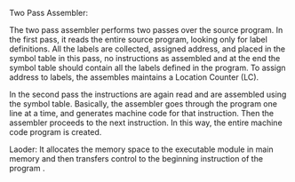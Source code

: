 Two Pass Assembler:

The two pass assembler performs two passes over the source program.
In the first pass, it reads the entire source program, looking only for label definitions. All the labels are collected, assigned address, and placed in the symbol table in this pass, no instructions as assembled and at the end the symbol table should contain all the labels defined in the program. To assign address to labels, the assembles maintains a Location Counter (LC).

In the second pass the instructions are again read and are assembled using the symbol table. Basically, the assembler goes through the program one line at a time, and generates machine code for that instruction. Then the assembler proceeds to the next instruction. In this way, the entire machine code program is created.

Laoder: It allocates the memory space to the executable module in main memory and then transfers control to the beginning instruction of the program .
